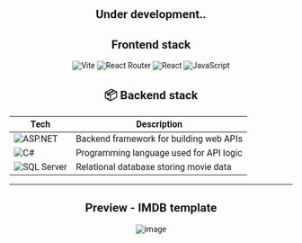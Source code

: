 <div align="center" style="font-family: roboto">
  
## Under development..

  
## Frontend stack
![Vite](https://img.shields.io/badge/vite-%23646CFF.svg?style=for-the-badge&logo=vite&logoColor=white)
![React Router](https://img.shields.io/badge/React_Router-CA4245?style=for-the-badge&logo=react-router&logoColor=white)
![React](https://img.shields.io/badge/react-%2320232a.svg?style=for-the-badge&logo=react&logoColor=%2361DAFB)
![JavaScript](https://img.shields.io/badge/javascript-%23323330.svg?style=for-the-badge&logo=javascript&logoColor=%23F7DF1E)

## 📦 Backend stack

| Tech               | Description                                  |
|--------------------|----------------------------------------------|
| ![ASP.NET](https://img.shields.io/badge/ASP.NET-512BD4?logo=dotnet&logoColor=white&style=flat) | Backend framework for building web APIs |
| ![C#](https://img.shields.io/badge/C%23-239120?logo=c-sharp&logoColor=white&style=flat)        | Programming language used for API logic |
| ![SQL Server](https://img.shields.io/badge/SQL%20Server-CC2927?logo=microsoftsqlserver&logoColor=white&style=flat) | Relational database storing movie data |

---
<div>
  
## Preview - IMDB template 
  
![image](https://github.com/user-attachments/assets/94b32372-a2b3-4574-9d34-3ca86965d41e)

</div>
